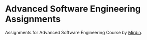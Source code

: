 # Advanced Software Engineering Assignments

Assignments for Advanced Software Engineering Course by [Mirdin](https://mirdin.com/the-advanced-software-design-course/).
